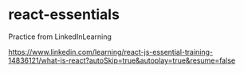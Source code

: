 # react-essentials

Practice from LinkedInLearning

<https://www.linkedin.com/learning/react-js-essential-training-14836121/what-is-react?autoSkip=true&autoplay=true&resume=false>
